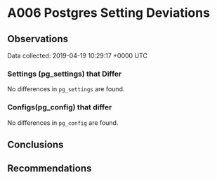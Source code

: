 # A006 Postgres Setting Deviations #

## Observations ##
Data collected: 2019-04-19 10:29:17 +0000 UTC  

### Settings (pg_settings) that Differ ###

No differences in `pg_settings` are found.

### Configs(pg_config) that differ ###

No differences in `pg_config` are found.



## Conclusions ##


## Recommendations ##


